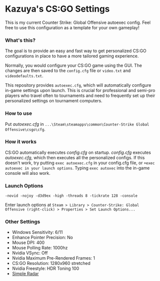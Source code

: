 # Kazuya's CS:GO Settings
This is my current Counter Strike: Global Offensive autoexec config. Feel free to use this configuration as a template for your own gameplay!

### What's this?

The goal is to provide an easy and fast way to get personalized CS:GO configurations in place to have a more tailored gaming experience.

Normally, you would configure your CS:GO game using the GUI.
The changes are then saved to the `config.cfg` file or `video.txt` and `videodefaults.txt`.

This repository provides `autoexec.cfg`, which will automatically configure in-game settings upon launch. This is crucial for professional and semi-pro players who travel often to tournaments and need to frequently set up their personalized settings on tournament computers.

### How to use
Put *autoexec.cfg* in `...\Steam\steamapps\common\Counter-Strike Global Offensive\csgo\cfg`.

### How it works
CS:GO automatically executes *config.cfg* on startup. *config.cfg* executes *autoexec.cfg*, which then executes all the personalized configs.
If this doesn't work, try putting `exec autoexec.cfg` in your config.cfg file, or `+exec autoexec in your launch options`. Typing `exec autoxec` into the in-game console will also work.

### Launch Options

	-novid -nojoy -d3d9ex -high -threads 8 -tickrate 128 -console

Enter launch options at `Steam > Library > Counter-Strike: Global Offensive (right-click) > Properties > Set Launch Options...`

### Other Settings
+ Windows Sensitivity: 6/11  
+ Enhance Pointer Precision: No  
+ Mouse DPI: 400  
+ Mouse Polling Rate: 1000hz  
+ Nvidia VSync: Off
+ Nvidia Maximum Pre-Rendered Frames: 1  
+ CS:GO Resolution: 1280x960 stretched
+ Nvidia Freestyle: HDR Toning 100  
+ [Simple Radar](http://simpleradar.com/)
